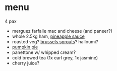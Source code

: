 # menu

4 pax

* merguez farfalle mac and cheese (and paneer?)
* whole 2.5kg ham, [pineapple sauce](../in-progress/pineapple-sauce-for-ham.html)
* roasted veg? [brussels sprouts](../recipes/smashed-brussels-sprouts.html)? halloumi?
* [pumpkin pie](../recipes/confectionery/pumpkin-pie.html)
* panettone w/ whipped cream?
* cold brewed tea (1x earl grey, 1x jasmine)
* cherry juice?
